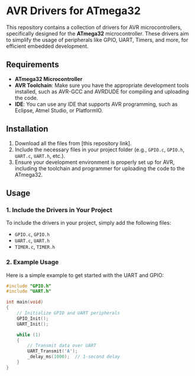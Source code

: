 # AVR Drivers for ATmega32

This repository contains a collection of drivers for AVR microcontrollers, specifically designed for the **ATmega32** microcontroller. These drivers aim to simplify the usage of peripherals like GPIO, UART, Timers, and more, for efficient embedded development.

## Requirements

- **ATmega32 Microcontroller**
- **AVR Toolchain**: Make sure you have the appropriate development tools installed, such as AVR-GCC and AVRDUDE for compiling and uploading the code.
- **IDE**: You can use any IDE that supports AVR programming, such as Eclipse, Atmel Studio, or PlatformIO.

## Installation

1. Download all the files from [this repository link].
2. Include the necessary files in your project folder (e.g., `GPIO.c`, `GPIO.h`, `UART.c`, `UART.h`, etc.).
3. Ensure your development environment is properly set up for AVR, including the toolchain and programmer for uploading the code to the ATmega32.

## Usage

### 1. Include the Drivers in Your Project

To include the drivers in your project, simply add the following files:
- `GPIO.c`, `GPIO.h`
- `UART.c`, `UART.h`
- `TIMER.c`, `TIMER.h`

### 2. Example Usage

Here is a simple example to get started with the UART and GPIO:

```c
#include "GPIO.h"
#include "UART.h"

int main(void)
{
    // Initialize GPIO and UART peripherals
    GPIO_Init();
    UART_Init();

    while (1)
    {
        // Transmit data over UART
        UART_Transmit('A');
        _delay_ms(1000);  // 1-second delay
    }
}
